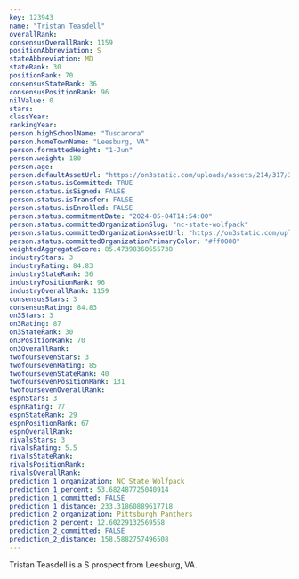 ```yaml
---
key: 123943
name: "Tristan Teasdell"
overallRank: 
consensusOverallRank: 1159
positionAbbreviation: S
stateAbbreviation: MD
stateRank: 30
positionRank: 70
consensusStateRank: 36
consensusPositionRank: 96
nilValue: 0
stars: 
classYear: 
rankingYear: 
person.highSchoolName: "Tuscarora"
person.homeTownName: "Leesburg, VA"
person.formattedHeight: "1-Jun"
person.weight: 180
person.age: 
person.defaultAssetUrl: "https://on3static.com/uploads/assets/214/317/317214.png"
person.status.isCommitted: TRUE
person.status.isSigned: FALSE
person.status.isTransfer: FALSE
person.status.isEnrolled: FALSE
person.status.commitmentDate: "2024-05-04T14:54:00"
person.status.committedOrganizationSlug: "nc-state-wolfpack"
person.status.committedOrganizationAssetUrl: "https://on3static.com/uploads/assets/80/150/150080.svg"
person.status.committedOrganizationPrimaryColor: "#ff0000"
weightedAggregateScore: 85.47398360655738
industryStars: 3
industryRating: 84.83
industryStateRank: 36
industryPositionRank: 96
industryOverallRank: 1159
consensusStars: 3
consensusRating: 84.83
on3Stars: 3
on3Rating: 87
on3StateRank: 30
on3PositionRank: 70
on3OverallRank: 
twofoursevenStars: 3
twofoursevenRating: 85
twofoursevenStateRank: 40
twofoursevenPositionRank: 131
twofoursevenOverallRank: 
espnStars: 3
espnRating: 77
espnStateRank: 29
espnPositionRank: 67
espnOverallRank: 
rivalsStars: 3
rivalsRating: 5.5
rivalsStateRank: 
rivalsPositionRank: 
rivalsOverallRank: 
prediction_1_organization: NC State Wolfpack
prediction_1_percent: 53.682487725040914
prediction_1_committed: FALSE
prediction_1_distance: 233.31860889617718
prediction_2_organization: Pittsburgh Panthers
prediction_2_percent: 12.60229132569558
prediction_2_committed: FALSE
prediction_2_distance: 158.5882757496508
---
```

Tristan Teasdell is a S prospect from Leesburg, VA.